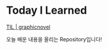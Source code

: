 # Today I Learned

[TIL | graphicnovel](https://graphicnovel.github.io)

오늘 배운 내용을 올리는 Repository입니다!